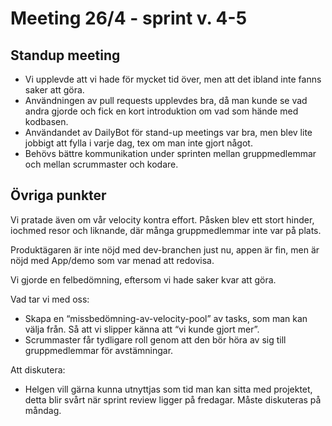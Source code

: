 # Meeting 26/4 - sprint v. 4-5

## Standup meeting

- Vi upplevde att vi hade för mycket tid över, men att det ibland inte fanns saker att göra.
- Användningen av pull requests upplevdes bra, då man kunde se vad andra gjorde och fick en kort introduktion om vad som hände med kodbasen.
- Användandet av DailyBot för stand-up meetings var bra, men blev lite jobbigt att fylla i varje dag, tex om man inte gjort något.
- Behövs bättre kommunikation under sprinten mellan gruppmedlemmar och mellan scrummaster och kodare.

## Övriga punkter

Vi pratade även om vår velocity kontra effort. Påsken blev ett stort hinder, iochmed resor och liknande, där många gruppmedlemmar inte var på plats.

Produktägaren är inte nöjd med dev-branchen just nu, appen är fin, men är nöjd med App/demo som var menad att redovisa.

Vi gjorde en felbedömning, eftersom vi hade saker kvar att göra.

Vad tar vi med oss:

- Skapa en “missbedömning-av-velocity-pool” av tasks, som man kan välja från. Så att vi slipper känna att “vi kunde gjort mer”.
- Scrummaster får tydligare roll genom att den bör höra av sig till gruppmedlemmar för avstämningar.

Att diskutera:

- Helgen vill gärna kunna utnyttjas som tid man kan sitta med projektet, detta blir svårt när sprint review ligger på fredagar. Måste diskuteras på måndag.
